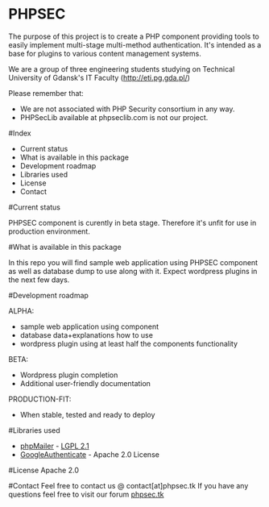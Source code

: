 # PHPSEC

The purpose of this project is to create a PHP component providing tools to easily implement multi-stage multi-method authentication. It's intended as a base for plugins to various content management systems.

We are a group of three engineering students studying on Technical University of Gdansk's IT Faculty (http://eti.pg.gda.pl/)


Please remember that:
* We are not associated with PHP Security consortium in any way.
* PHPSecLib available at phpseclib.com is not our project.

#Index
  - Current status
  - What is available in this package
  - Development roadmap
  - Libraries used
  - License
  - Contact

#Current status

PHPSEC component is curently in beta stage. Therefore it's unfit for use in production environment.

#What is available in this package

In this repo you will find sample web application using PHPSEC component as well as database dump to use along with it. Expect wordpress plugins in the next few days.

#Development roadmap

ALPHA:

  - sample web application using component
  - database data+explanations how to use
  - wordpress plugin using at least half the components functionality

BETA:

  - Wordpress plugin completion
  - Additional user-friendly documentation

PRODUCTION-FIT:

  - When stable, tested and ready to deploy

#Libraries used
- [phpMailer] - [LGPL 2.1](http://www.gnu.org/licenses/lgpl-2.1.html)
- [GoogleAuthenticate] - Apache 2.0 License

#License
Apache 2.0

#Contact
Feel free to contact us @ contact[at]phpsec.tk
If you have any questions feel free to visit our forum [phpsec.tk]

[phpMailer]:https://github.com/PHPMailer/PHPMailer
[GoogleAuthenticate]:https://github.com/ceeram/GoogleAuthenticate
[phpsec.tk]:http://phpsec.tk

